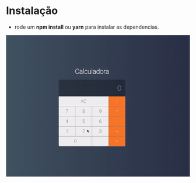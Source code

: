 # Instalação

- rode um **npm install** ou **yarn** para instalar as dependencias.

<img src="example/calc.gif">
